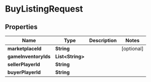 

# BuyListingRequest

## Properties

Name | Type | Description | Notes
------------ | ------------- | ------------- | -------------
**marketplaceId** | **String** |  |  [optional]
**gameInventoryIds** | **List&lt;String&gt;** |  | 
**sellerPlayerId** | **String** |  | 
**buyerPlayerId** | **String** |  | 



